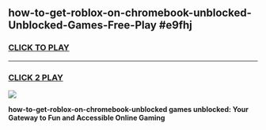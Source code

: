
## how-to-get-roblox-on-chromebook-unblocked-Unblocked-Games-Free-Play #e9fhj
<h3>
<a href="https://us.freeplayer.one?title=how-to-get-roblox-on-chromebook-unblocked&ref=9M">CLICK TO PLAY</a></h3>
<hr>

<h3>
<a href="https://us.freeplayer.one?title=how-to-get-roblox-on-chromebook-unblocked&ref=9M">CLICK 2 PLAY</a>
  
</h3>

<a href="https://us.freeplayer.one?title=how-to-get-roblox-on-chromebook-unblocked&ref=9M"><img src="https://clearcache.store/games.png"></a>


**how-to-get-roblox-on-chromebook-unblocked games unblocked: Your Gateway to Fun and Accessible Online Gaming**

